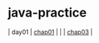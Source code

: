 # java-practice

| day01  | [chap01](https://github.com/seolbin01/java-practice/tree/main/src/main/java/com/seolbin/chap01) |
|        | [chap03](https://github.com/seolbin01/java-practice/tree/main/src/main/java/com/seolbin/chap03) |
